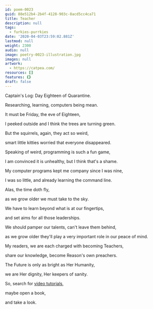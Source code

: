 ```yaml
---
id: poem-0023
guid: 88e512b4-2b4f-4128-903c-8acd5cc4ca71
title: Teacher
description: null
tags:
  - furkies-purrkies
date: '2020-04-03T23:59:02.881Z'
lastmod: null
weight: 2300
audio: null
image: poetry-0023-illustration.jpg
images: null
artwork:
  - https://catpea.com/
resources: []
features: {}
draft: false
---
```


Captain's Log: Day Eighteen of Quarantine.

Researching, learning, computers being mean.

It must be Friday, the eve of Eighteen,

I peeked outside and I think the trees are turning green.

But the squirrels, again, they act so weird,

smart little kitties worried that everyone disappeared.

Speaking of weird, programming is such a fun game,

I am convinced it is unhealthy, but I think that's a shame.

My computer programs kept me company since I was nine,

I was so little, and already learning the command line.

Alas, the time doth fly,

as we grow older we must take to the sky.

We have to learn beyond what is at our fingertips,

and set aims for all those leaderships.

We should pamper our talents, can't leave them behind,

as we grow older they'll play a very important role in our peace of mind.

My readers, we are each charged with becoming Teachers,

share our knowledge, become Reason's own preachers.

The Future is only as bright as Her Humanity,

we are Her dignity, Her keepers of sanity.

So, search for [video tutorials](http://catpea.com/),

maybe open a book,

and take a look.
